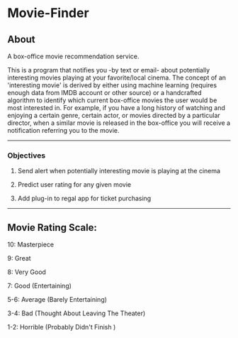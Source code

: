 # Movie-Finder
## About
A box-office movie recommendation service. 

This is a program that notifies you -by text or email- about potentially interesting movies playing at your favorite/local cinema. The concept of an 'interesting movie' is derived by either using machine learning (requires enough data from IMDB account or other source) or a handcrafted algorithm to identify which current box-office movies the user would be most interested in. For example, if you have a long history of watching and enjoying a certain genre, certain actor, or movies directed by a particular director, when a similar movie is released in the box-office you will receive a notification referring you to the movie.

****

### Objectives
1. Send alert when potentially interesting movie is playing at the cinema

2. Predict user rating for any given movie

3. Add plug-in to regal app for ticket purchasing

****

## Movie Rating Scale:
10: Masterpiece

9: Great

8: Very Good

7: Good (Entertaining)

5-6: Average (Barely Entertaining)

3-4: Bad (Thought About Leaving The Theater)

1-2: Horrible (Probably Didn't Finish )

